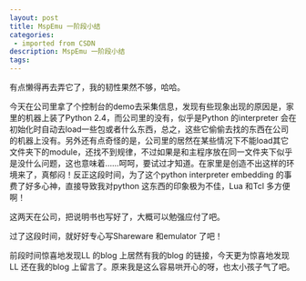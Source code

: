 ```yaml
---
layout: post
title: MspEmu 一阶段小结
categories: 
 - imported from CSDN
description: MspEmu 一阶段小结
tags: 
---
```


有点懒得再去弄它了，我的韧性果然不够，哈哈。

今天在公司里拿了个控制台的demo去采集信息，发现有些现象出现的原因是，家里的机器上装了Python 2.4，而公司里的没有，似乎是Python 的interpreter 会在初始化时自动去load一些包或者什么东西，总之，这些它偷偷去找的东西在公司的机器上没有。另外还有点奇怪的是，公司里的居然在某些情况下不能load其它文件夹下的module，还找不到规律，不过如果是和主程序放在同一文件夹下似乎是没什么问题，这也意味着……呵呵，要试过才知道。在家里是创造不出这样的环境来了，真郁闷！反正这段时间，为了这个python interpreter embedding 的事费了好多心神，直接导致我对python 这东西的印象极为不佳，Lua 和Tcl 多方便啊！

这两天在公司，把说明书也写好了，大概可以勉强应付了吧。

过了这段时间，就好好专心写Shareware 和emulator 了吧！

前段时间惊喜地发现LL 的blog 上居然有我的blog 的链接，今天更为惊喜地发现LL 还在我的blog 上留言了。原来我是这么容易哄开心的呀，也太小孩子气了吧。
